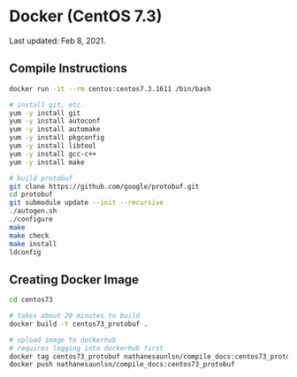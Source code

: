 # Docker (CentOS 7.3)

Last updated: Feb 8, 2021.

## Compile Instructions

```bash
docker run -it --rm centos:centos7.3.1611 /bin/bash

# install git, etc.
yum -y install git
yum -y install autoconf
yum -y install automake
yum -y install pkgconfig
yum -y install libtool
yum -y install gcc-c++
yum -y install make

# build protobuf
git clone https://github.com/google/protobuf.git
cd protobuf
git submodule update --init --recursive
./autogen.sh
./configure
make
make check
make install
ldconfig
```

## Creating Docker Image

```bash
cd centos73

# takes about 20 minutes to build
docker build -t centos73_protobuf .

# upload image to dockerhub
# requires logging into dockerhub first
docker tag centos73_protobuf nathanesaunlsn/compile_docs:centos73_protobuf
docker push nathanesaunlsn/compile_docs:centos73_protobuf
```